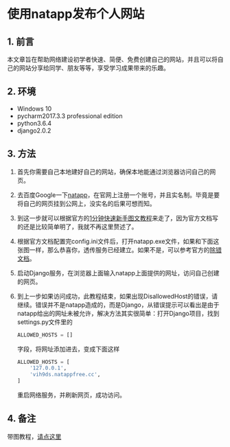 # 使用natapp发布个人网站

## 1. 前言

本文章旨在帮助网络建设初学者快速、简便、免费创建自己的网站，并且可以将自己的网站分享给同学、朋友等等，享受学习成果带来的乐趣。

## 2. 环境

- Windows 10
- pycharm2017.3.3 professional edition
- python3.6.4
- django2.0.2

## 3. 方法

1. 首先你需要自己本地建好自己的网站，确保本地能通过浏览器访问自己的网页。
2. 去百度Google一下[natapp](https://natapp.cn/)，在官网上注册一个账号，并且实名制。毕竟是要将自己的网页挂到公网上，没实名的后果可想而知。
3. 到这一步就可以根据官方的[1分钟快速新手图文教程](https://natapp.cn/article/natapp_newbie)来走了，因为官方文档写的还是比较简单明了，我就不再这里赘述了。
4. 根据官方文档配置完config.ini文件后，打开natapp.exe文件，如果和下面这张图一样，那么恭喜你，透传服务已经建立。如果不是，可以参考官方的[除错文档](https://natapp.cn/article/errors)。
5. 启动Django服务，在浏览器上面输入natapp上面提供的网址，访问自己创建的网页。
6. 到上一步如果访问成功，此教程结束，如果出现DisallowedHost的错误，请继续。错误并不是natapp造成的，而是Django，从错误提示可以看出是由于natapp给出的网址未被允许，解决方法其实很简单：打开Django项目，找到settings.py文件里的

    ```python
    ALLOWED_HOSTS = []
    ```

    字段，将网址添加进去，变成下面这样

    ```python
    ALLOWED_HOSTS = [
        '127.0.0.1',
        'vih9ds.natappfree.cc',
    ]
    ```

    重启网络服务，并刷新网页，成功访问。

## 4. 备注

带图教程，[请点这里](https://blog.csdn.net/mildddd/article/details/79570001)
